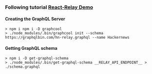 ### Following tutorial [React-Relay Demo](https://www.howtographql.com/react-relay/1-getting-started/)

#### Creating the GraphQL Server
```
> npm i npm i -D graphcool
> ./node_modules/.bin/graphcool init --schema https://graphqlbin.com/hn-relay.graphql --name Hackernews
```

#### Getting GraphQL schema
```
> npm i -D get-graphql-schema
> ./node_modules/.bin/get-graphql-schema __RELAY_API_ENDPOINT__ > ./schema.graphql
```
